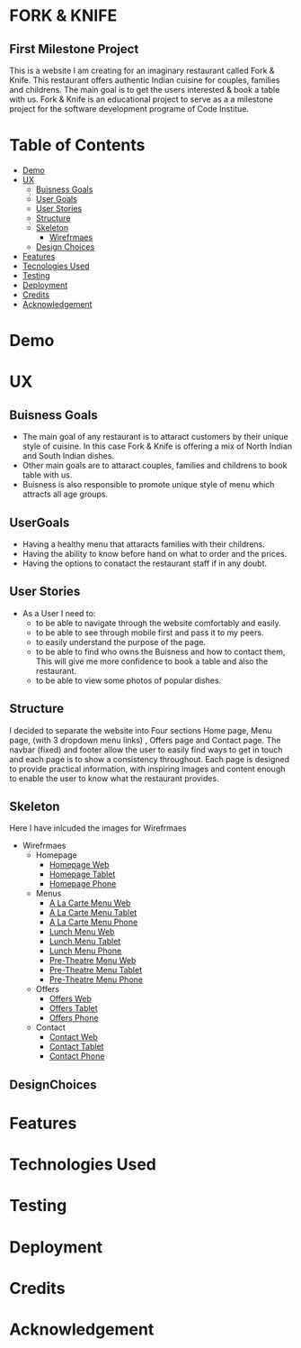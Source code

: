 # FORK & KNIFE
## First Milestone Project
This is a website I am creating for an imaginary restaurant called Fork & Knife. 
This restaurant offers authentic Indian cuisine for couples, families and childrens.
The main goal is to get the users interested & book a table with us.
Fork & Knife is an educational project to serve as a a milestone project for the software development programe of Code Institue.
# Table of Contents
* [Demo](#Demo)
* [UX](#UX)
    * [Buisness Goals](##BuisnessGoals)
    * [User Goals](##UserGoals)
    * [User Stories](##UserStories)
    * [Structure](##Structure)
    * [Skeleton](##Skeleton)
        * [Wirefrmaes](*Wirefrmaes)
    * [Design Choices](##Design)
* [Features](#Features)
* [Tecnologies Used](#TechnologiesUsed)
* [Testing](#Testing)
* [Deployment](#Deployment)
* [Credits](#Credits)
* [Acknowledgement](#Acknowledgement)
# Demo
# UX
## Buisness Goals 
* The main goal of any restaurant is to attaract customers by their unique style of cuisine.
  In this case Fork & Knife is offering a mix of North Indian and South Indian dishes.
* Other main goals are to attaract couples, families and childrens to book table with us.
* Buisness is also responsible to promote unique style of menu which attracts all age groups.
## UserGoals
* Having a healthy menu that attaracts families with their childrens.
* Having the ability to know before hand on what to order and the prices.
* Having the options to conatact the restaurant staff if in any doubt.
## User Stories
* As a User I need to:
    * to be able to navigate through the website comfortably and easily.
    * to be able to see through mobile first and pass it to my peers.
    * to easily understand the purpose of the page.
    * to be able to find who owns the Buisness and how to contact them, This will give me more confidence to book a table and also the restaurant.
    * to be able to view some photos of popular dishes.
## Structure
I decided to separate the website into Four sections Home page, Menu page, (with 3 dropdown menu links) , Offers page and Contact page. 
The navbar (fixed) and footer allow the user to easily find ways to get in touch and each page is to show a consistency throughout. 
Each page is designed to provide practical information, with inspiring images and content enough to enable the user to know what the restaurant provides.
## Skeleton
Here I have inlcuded the images for Wirefrmaes
* Wirefrmaes
    * Homepage
        * [Homepage Web](https://github.com/shadowy-year2020/fork-knife/blob/main/assets/images/homepageweb.jpg)
        * [Homepage Tablet](https://github.com/shadowy-year2020/fork-knife/blob/main/assets/images/homepagetablet.png)
        * [Homepage Phone](https://github.com/shadowy-year2020/fork-knife/blob/main/assets/images/homepagephone.png)
    * Menus
        * [A La Carte Menu Web](https://github.com/shadowy-year2020/fork-knife/blob/main/assets/images/alacartemenuweb.jpg)
        * [A La Carte Menu Tablet](https://github.com/shadowy-year2020/fork-knife/blob/main/assets/images/alacartemenutablet.png)
        * [A La Carte Menu Phone](https://github.com/shadowy-year2020/fork-knife/blob/main/assets/images/alacartephone.png)
        * [Lunch Menu Web](https://github.com/shadowy-year2020/fork-knife/blob/main/assets/images/lunchmenuweb.jpg)
        * [Lunch Menu Tablet](https://github.com/shadowy-year2020/fork-knife/blob/main/assets/images/lunchtablet.png)
        * [Lunch Menu Phone](https://github.com/shadowy-year2020/fork-knife/blob/main/assets/images/lunchphone.png)
        * [Pre-Theatre Menu Web](https://github.com/shadowy-year2020/fork-knife/blob/main/assets/images/pretheatremenuweb.jpg)
        * [Pre-Theatre Menu Tablet](https://github.com/shadowy-year2020/fork-knife/blob/main/assets/images/pretheatretablet.png)
        * [Pre-Theatre Menu Phone](https://github.com/shadowy-year2020/fork-knife/blob/main/assets/images/pretheatrephone.png)
    * Offers
        * [Offers Web](https://github.com/shadowy-year2020/fork-knife/blob/main/assets/images/offersweb.jpg)
        * [Offers Tablet](https://github.com/shadowy-year2020/fork-knife/blob/main/assets/images/offerstablet.png)
        * [Offers Phone](https://github.com/shadowy-year2020/fork-knife/blob/main/assets/images/offersphone.png)
    * Contact
        * [Contact Web](https://github.com/shadowy-year2020/fork-knife/blob/main/assets/images/contactweb.jpg)
        * [Contact Tablet](https://github.com/shadowy-year2020/fork-knife/blob/main/assets/images/contacttablet.png)
        * [Contact Phone](https://github.com/shadowy-year2020/fork-knife/blob/main/assets/images/contactphone.png)
## DesignChoices
# Features
# Technologies Used
# Testing
# Deployment
# Credits
# Acknowledgement